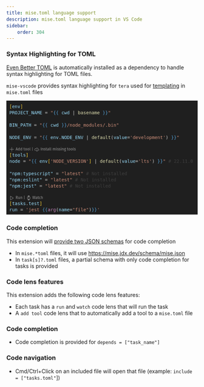 ```yaml
---
title: mise.toml language support
description: mise.toml language support in VS Code
sidebar:
    order: 304
---
```


### Syntax Highlighting for TOML

[Even Better TOML](https://marketplace.visualstudio.com/items?itemName=tamasfe.even-better-toml)
is automatically installed as a dependency to handle syntax highlighting for
TOML files.

`mise-vscode` provides syntax highlighting for `tera` used for
[templating](https://mise.jdx.dev/templates.html) in `mise.toml` files

![mise-toml-language-support.png](../../../assets/mise-toml-language-support.png)

### Code completion

This extension will
[provide two JSON schemas](https://marketplace.visualstudio.com/items?itemName=tamasfe.even-better-toml#completion-and-validation-with-json-schema)
for code completion

- In `mise.*toml` files, it will use https://mise.jdx.dev/schema/mise.json
- In `task[s]?.toml` files, a partial schema with only code completion for tasks
  is provided

### Code lens features

This extension adds the following code lens features:

- Each task has a `run` and `watch` code lens that will run the task
- A `add tool` code lens that to automatically add a tool to a `mise.toml` file

### Code completion

- Code completion is provided for `depends = ["task_name"]`

### Code navigation

- Cmd/Ctrl+Click on an included file will open that file (example:
  `include = ["tasks.toml"`])
